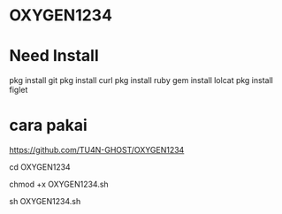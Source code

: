 # OXYGEN1234

# Need Install
pkg install git
pkg install curl
pkg install ruby
gem install lolcat
pkg install figlet

# cara pakai 

https://github.com/TU4N-GHOST/OXYGEN1234

cd OXYGEN1234

chmod +x OXYGEN1234.sh

sh OXYGEN1234.sh
